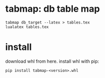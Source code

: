 # tabmap: db table map

```
tabmap db_target --latex > tables.tex
lualatex tables.tex
```

# install

download whl from here. install whl with pip:

```
pip install tabmap-<version>.whl
```
